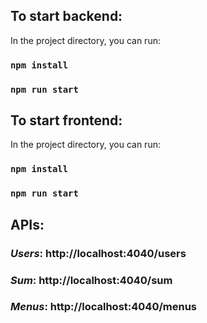 ## To start backend:

In the project directory, you can run:

### `npm install`
### `npm run start`

## To start frontend:

In the project directory, you can run:

### `npm install`
### `npm run start`

## APIs:
### *Users*: http://localhost:4040/users
### *Sum*: http://localhost:4040/sum
### *Menus*: http://localhost:4040/menus